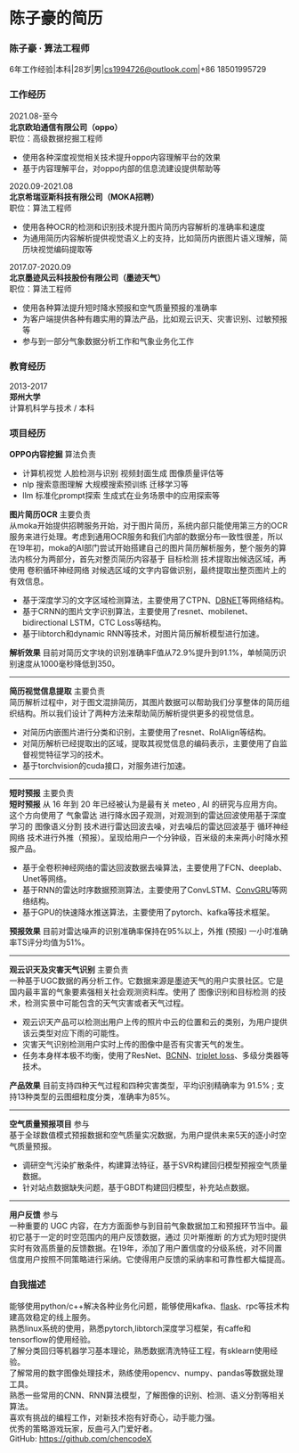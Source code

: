# 陈子豪的简历  

### 陈子豪 · 算法工程师    

6年工作经验&#124;本科&#124;28岁&#124;男&#124;[cs1994726@outlook.com](mailto:cs1994726@outlook.com)&#124;+86 18501995729   

### 工作经历

2021.08-至今  
**北京欧珀通信有限公司（oppo）**  
职位：高级数据挖掘工程师  
* 使用各种深度视觉相关技术提升oppo内容理解平台的效果  
* 基于内容理解平台，对oppo内部的信息流建设提供帮助等

2020.09-2021.08  
**北京希瑞亚斯科技有限公司（MOKA招聘）**  
职位：算法工程师  
* 使用各种OCR的检测和识别技术提升图片简历内容解析的准确率和速度
* 为通用简历内容解析提供视觉语义上的支持，比如简历内嵌图片语义理解，简历块视觉编码提取等

2017.07-2020.09  
**北京墨迹风云科技股份有限公司（墨迹天气）**  
职位：算法工程师  
- 使用各种算法提升短时降水预报和空气质量预报的准确率
- 为客户端提供各种有趣实用的算法产品，比如观云识天、灾害识别、过敏预报等
- 参与到一部分气象数据分析工作和气象业务化工作

### 教育经历

2013-2017  
**郑州大学**  
计算机科学与技术 / 本科  

### 项目经历  
**OPPO内容挖掘** 算法负责

- 计算机视觉 人脸检测与识别 视频封面生成 图像质量评估等
- nlp 搜索意图理解 大规模搜索预训练 迁移学习等
- llm 标准化prompt探索 生成式在业务场景中的应用探索等

**图片简历OCR** 主要负责  
从moka开始提供招聘服务开始，对于图片简历，系统内部只能使用第三方的OCR服务来进行处理。考虑到通用OCR服务和我们内部的数据分布一致性很差，所以在19年初，moka的AI部门尝试开始搭建自己的图片简历解析服务，整个服务的算法内核分为两部分，首先对整页简历内容基于 目标检测 技术提取出候选区域，再使用 卷积循环神经网络 对候选区域的文字内容做识别，最终提取出整页图片上的有效信息。

- 基于深度学习的文字区域检测算法，主要使用了CTPN、[DBNET](https://github.com/chencodeX/DB)等网络结构。
- 基于CRNN的图片文字识别算法，主要使用了resnet、mobilenet、bidirectional LSTM，CTC Loss等结构。
- 基于libtorch和dynamic RNN等技术，对图片简历解析模型进行加速。

**解析效果** 目前对简历文字块的识别准确率F值从72.9%提升到91.1%，单帧简历识别速度从1000毫秒降低到350。

------

**简历视觉信息提取** 主要负责   
简历解析过程中，对于图文混排简历，其图片数据可以帮助我们分享整体的简历组织结构。所以我们设计了两种方法来帮助简历解析提供更多的视觉信息。

- 对简历内嵌图片进行分类和识别，主要使用了resnet、RoIAlign等结构。
- 对简历解析已经提取出的区域，提取其视觉信息的编码表示，主要使用了自监督视觉特征学习的技术。
- 基于torchvision的cuda接口，对服务进行加速。

------

**短时预报** 主要负责  
**短时预报** 从 16 年到 20 年已经被认为是最有关 meteo , AI 的研究与应用方向。这个方向使用了 气象雷达 进行降水因子观测，对观测到的雷达回波使用基于深度学习的 图像语义分割 技术进行雷达回波去噪，对去噪后的雷达回波基于 循环神经网络 技术进行外推（预报）。呈现给用户一个分钟级，百米级的未来两小时降水预报产品。

- 基于全卷积神经网络的雷达回波数据去噪算法，主要使用了FCN、deeplab、Unet等网络。
- 基于RNN的雷达时序数据预测算法，主要使用了ConvLSTM、[ConvGRU](https://github.com/chencodeX/RNN_Pytorch)等网络结构。
- 基于GPU的快速降水推送算法，主要使用了pytorch、kafka等技术框架。

**预报效果** 目前对雷达噪声的识别准确率保持在95%以上，外推 (预报) 一小时准确率TS评分均值为51%。

------

**观云识天及灾害天气识别** 主要负责   
一种基于UGC数据的再分析工作。它数据来源是墨迹天气的用户实景社区。它是国内最丰富的气象要素强相关社会观测资料库。使用了 图像识别和目标检测 的技术，检测实景中可能包含的天气灾害或者天气过程。

- 观云识天产品可以检测出用户上传的照片中云的位置和云的类别，为用户提供该云类型对应下雨的可能性。
- 灾害天气识别检测用户实时上传的图像中是否有灾害天气的发生。
- 任务本身样本极不均衡，使用了ResNet、[BCNN](https://github.com/chencodeX/Bilinear_CNN_dog_classifi)、[triplet loss](https://github.com/chencodeX/triplet-loss-pytorch)、多级分类器等技术。

**产品效果** 目前支持四种天气过程和四种灾害类型，平均识别精确率为 91.5% ; 支持13种类型的云图细粒度分类，准确率为85%。

------

**空气质量预报项目** 参与  
基于全球数值模式预报数据和空气质量实况数据，为用户提供未来5天的逐小时空气质量预报。

- 调研空气污染扩散条件，构建算法特征，基于SVR构建回归模型预报空气质量数据。
- 针对站点数据缺失问题，基于GBDT构建回归模型，补充站点数据。

------

**用户反馈** 参与  
一种重要的 UGC 内容，在方方面面参与到目前气象数据加工和预报环节当中。最初它基于一定的时空范围内的用户反馈数据，通过 贝叶斯推断 的方式为短时提供实时有效高质量的反馈数据。在19年，添加了用户置信度的分级系统，对不同置信度用户按照不同策略进行采纳。它使得用户反馈的采纳率和可靠性都大幅提高。

### 自我描述

能够使用python/c++解决各种业务化问题，能够使用kafka、[flask](https://github.com/chencodeX/XianYun)、rpc等技术构建高效稳定的线上服务。  
熟悉linux系统的使用，熟悉pytorch,libtorch深度学习框架，有caffe和tensorflow的使用经验。  
了解分类回归等机器学习基本理论，熟悉数据清洗特征工程，有sklearn使用经验。  
了解常用的数字图像处理技术，熟练使用opencv、numpy、pandas等数据处理工具。  
熟悉一些常用的CNN、RNN算法模型，了解图像的识别、检测、语义分割等相关算法。  
喜欢有挑战的编程工作，对新技术抱有好奇心，动手能力强。  
优秀的策略游戏玩家，反曲弓入门爱好者。  
GitHub: <https://github.com/chencodeX> 